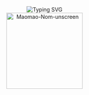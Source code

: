 <div align="center">
  <img src="https://readme-typing-svg.herokuapp.com?font=Fira+Code&size=27&duration=3000&pause=1000&color=F7F7F7&center=true&vCenter=true&width=435&lines=I'm+Abdullah+Khaled+%F0%9F%91%8B;Welcome+to+my+Profile!" alt="Typing SVG" />
  <br>
  <img src="https://github.com/user-attachments/assets/e0bab5c3-7c14-4114-992c-81c22594df4b" alt="Maomao-Nom-unscreen" width="200"/>
</div>
